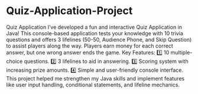 # Quiz-Application-Project
 Quiz Application 
I’ve developed a fun and interactive Quiz Application in Java! This console-based application tests your knowledge with 10 trivia questions and offers 3 lifelines (50-50, Audience Phone, and Skip Question) to assist players along the way. Players earn money for each correct answer, but one wrong answer ends the game. 
Key Features:
1️⃣ 10 multiple-choice questions.
2️⃣ 3 lifelines to aid in answering.
3️⃣ Scoring system with increasing prize amounts.
4️⃣ Simple and user-friendly console interface.
This project helped me strengthen my Java skills and implement features like user input handling, conditional statements, and lifeline mechanics.
